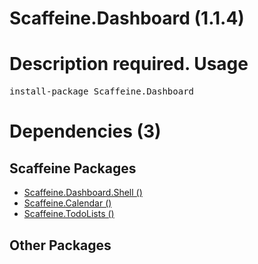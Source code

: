 ﻿Scaffeine.Dashboard (1.1.4)
======
Description required.
Usage
======
<pre>install-package Scaffeine.Dashboard</pre>
Dependencies (3)
=====

Scaffeine Packages
------
* [Scaffeine.Dashboard.Shell ()](https://github.com/wcpro/Scaffeine/tree/master/src/Scaffeine.Dashboard.Shell)
* [Scaffeine.Calendar ()](https://github.com/wcpro/Scaffeine/tree/master/src/Scaffeine.Calendar)
* [Scaffeine.TodoLists ()](https://github.com/wcpro/Scaffeine/tree/master/src/Scaffeine.TodoLists)

Other Packages
------

